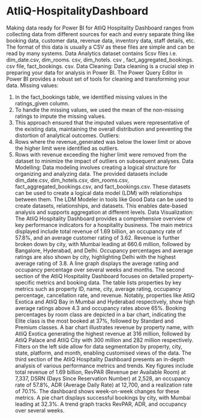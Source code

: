 # AtliQ-HospitalityDashboard
Making data ready for Power BI for AtliQ Hospitality Dashboard ranges from collecting data from different sources for each and every separate thing  like booking data, customer data, revenue data, inventory data, staff details, etc. The format of this data is usually a CSV as these files are simple and can be read by many systems. Data Analytics dataset contains 5csv files i.e. dim_date.csv, dim_rooms. csv,  dim_hotels. csv , fact_aggregated_bookings. csv file, fact_bookings. csv.
Data Cleaning:
Data cleaning is a crucial step in preparing your data for analysis in Power BI. The Power Query Editor in Power BI provides a robust set of tools for cleaning and transforming your data.
Missing values:
1.	 In the fact_bookings table, we identified missing values in the ratings_given column.
2.	To handle the missing values, we used the mean of the non-missing ratings to impute the missing values.
3.	This approach ensured that the imputed values were representative of the existing data, maintaining the overall distribution and preventing the distortion of analytical outcomes.
Outliers:
1.	Rows where the revenue_generated was below the lower limit or above the higher limit were identified as outliers.
2.	Rows with revenue exceeding the higher limit were removed from the dataset to minimize the impact of outliers on subsequent analyses.
Data Modelling:
Data modeling involves creating a logical structure for organizing and analyzing data. The provided datasets include dim_date.csv, dim_hotels.csv, dim_rooms.csv, fact_aggregated_bookings.csv, and fact_bookings.csv. These datasets can be used to create a logical data model (LDM) with relationships between them. The LDM Modeler in tools like Good Data can be used to create datasets, relationships, and datasets. This enables date-based analysis and supports aggregation at different levels. 
Data Visualization:
The AtliQ Hospitality Dashboard provides a comprehensive overview of key performance indicators for a hospitality business. The main metrics displayed include total revenue of 1.69 billion, an occupancy rate of 57.8%, and an average customer rating of 3.62. Revenue is further broken down by city, with Mumbai leading at 660.6 million, followed by Bangalore, Hyderabad, and Delhi. Occupancy percentages and average ratings are also shown by city, highlighting Delhi with the highest average rating of 3.8. A line graph displays the average rating and occupancy percentage over several weeks and months. 
The second section of the AtliQ Hospitality Dashboard focuses on detailed property-specific metrics and booking data. The table lists properties by key metrics such as property ID, name, city, average rating, occupancy percentage, cancellation rate, and revenue. Notably, properties like AtliQ Exotica and AtliQ Bay in Mumbai and Hyderabad respectively, show high average ratings above 4.3 and occupancy rates above 65%. Booking percentages by room class are depicted in a bar chart, indicating the Elite class is the most booked at 37%, followed by Standard and Premium classes. A bar chart illustrates revenue by property name, with AtliQ Exotica generating the highest revenue at 316 million, followed by AtliQ Palace and AtliQ City with 300 million and 282 million respectively. Filters on the left side allow for data segmentation by property, city, state, platform, and month, enabling customised views of the data.
The third section of the AtliQ Hospitality Dashboard presents an in-depth analysis of various performance metrics and trends. Key figures include total revenue of 1.69 billion, RevPAR (Revenue per Available Room) at 7,337, DSRN (Days Since Reservation Number) at 2,528, an occupancy rate of 57.8%, ADR (Average Daily Rate) at 12,700, and a realization rate of 70.1%. The dashboard shows week-on-week changes for these metrics. A pie chart displays successful bookings by city, with Mumbai leading at 32.3%. A trend graph tracks RevPAR, ADR, and occupancy over several weeks. 
